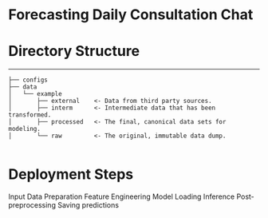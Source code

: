 Forecasting Daily Consultation Chat
===================================

# Directory Structure
------------
```
├── configs
├── data
│   └── example
│       ├── external    <- Data from third party sources.
│       ├── interm      <- Intermediate data that has been transformed.
│       ├── processed   <- The final, canonical data sets for modeling.
│       └── raw         <- The original, immutable data dump.


```

# Deployment Steps
Input Data Preparation
Feature Engineering
Model Loading
Inference
Post-preprocessing
Saving predictions
